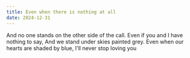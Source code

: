 ```yaml
---
title: Even when there is nothing at all
date: 2024-12-31
---
```


<div class="poetry">

And no one stands on the other side of the call.
Even if you and I have nothing to say,
And we stand under skies painted grey.
Even when our hearts are shaded by blue,
I'll never stop loving you 

</div>
